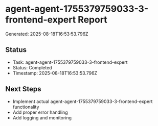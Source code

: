 # agent-agent-1755379759033-3-frontend-expert Report

Generated: 2025-08-18T16:53:53.796Z

## Status
- Task: agent-agent-1755379759033-3-frontend-expert
- Status: Completed
- Timestamp: 2025-08-18T16:53:53.796Z

## Next Steps
- Implement actual agent-agent-1755379759033-3-frontend-expert functionality
- Add proper error handling
- Add logging and monitoring

